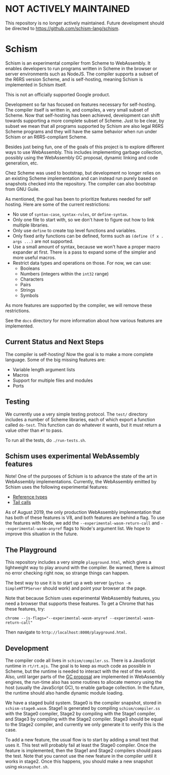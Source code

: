 # NOT ACTIVELY MAINTAINED

This repository is no longer actively maintained. Future development should be
directed to https://github.com/schism-lang/schism.

# Schism

Schism is an experimental compiler from Scheme to WebAssembly. It
enables developers to run programs written in Scheme in the browser or
server environments such as NodeJS. The compiler supports a subset of
the R6RS version Scheme, and is self-hosting, meaning Schism is
implemented in Schism itself.

This is not an officially supported Google product.

Development so far has focused on features necessary for
self-hosting. The compiler itself is written in, and compiles, a very
small subset of Scheme. Now that self-hosting has been achieved,
development can shift towards supporting a more complete subset of
Scheme. Just to be clear, by subset we mean that all programs
supported by Schism are also legal R6RS Scheme programs and they will
have the same behavior when run under Schism or an R6RS-compliant
Scheme.

Besides just being fun, one of the goals of this project is to explore different
ways to use WebAssembly. This includes implementing garbage collection, possibly
using the WebAssembly GC proposal, dynamic linking and code generation, etc.

Chez Scheme was used to bootstrap, but development no longer relies on
an existing Scheme implementation and can instead run purely based on
snapshots checked into the repository.  The compiler can also bootstrap
from GNU Guile.

As mentioned, the goal has been to prioritize features needed for self
hosting. Here are some of the current restrictions:

* No use of `syntax-case`, `syntax-rules`, or `define-syntax`.
* Only one file to start with, so we don't have to figure out how to link
  multiple libraries.
* Only use `define` to create top level functions and variables.
* Only fixed arity functions can be defined, forms such as `(define (f
  x . args ...)` are not supported.
* Use a small amount of syntax, because we won't have a proper macro expander at
  first. There is a pass to expand some of the simpler and more useful macros.
* Restrict data types and operations on those. For now, we can use:
  * Booleans
  * Numbers (integers within the `int32` range)
  * Characters
  * Pairs
  * Strings
  * Symbols

As more features are supported by the compiler, we will remove these
restrictions.

See the `docs` directory for more information about how various
features are implemented.

## Current Status and Next Steps

The compiler is self-hosting! Now the goal is to make a more complete
language. Some of the big missing features are:

* Variable length argument lists
* Macros
* Support for multiple files and modules
* Ports

## Testing

We currently use a very simple testing protocol. The `test/` directory includes
a number of Scheme libraries, each of which export a function called
`do-test`. This function can do whatever it wants, but it must return a value
other than `#f` to pass.

To run all the tests, do `./run-tests.sh`.

## Schism uses experimental WebAssembly features

Note!  One of the purposes of Schism is to advance the state of the art
in WebAssembly implementations.  Currently, the WebAssembly emitted by
Schism uses the following experimental features:

* [Reference types](https://github.com/WebAssembly/reference-types/blob/master/proposals/reference-types/Overview.md)
* [Tail calls](https://github.com/WebAssembly/tail-call/blob/master/proposals/tail-call/Overview.md)

As of August 2019, the only production WebAssembly implementation that
has both of these features is V8, and both features are behind a flag.
To use the features with Node, we add the
`--experimental-wasm-return-call` and `--experimental-wasm-anyref` flags
to Node's argument list.  We hope to improve this situation in the
future.

## The Playground

This repository includes a very simple `playground.html`, which gives a
lightweight way to play around with the compiler. Be warned, there is
almost no error checking right now, so strange things can happen.

The best way to use it is to start up a web server (`python -m
SimpleHTTPServer` should work) and point your browser at the page.

Note that because Schism uses experimental WebAssembly features, you
need a browser that supports these features.  To get a Chrome that has
these features, try:

```
chrome --js-flags="--experimental-wasm-anyref --experimental-wasm-return-call"
```

Then navigate to `http://localhost:8000/playground.html`.

## Development

The compiler code all lives in `schism/compiler.ss`. There is a
JavaScript runtime in `rt/rt.mjs`. The goal is to keep as much code as
possible in Scheme, but the runtime is needed to interact with the rest
of the world. Also, until larger parts of the [GC
proposal](https://github.com/WebAssembly/gc/blob/master/proposals/gc/Overview.md)
are implemented in WebAssembly engines, the run-time also has some
routines to allocate memory using the host (usually the JavaScript GC),
to enable garbage collection. In the future, the runtime should also
handle dynamic module loading.

We have a staged build system. Stage0 is the compiler snapshot, stored in
`schism-stage0.wasm`. Stage1 is generated by compiling `schism/compiler.ss` with
the Stage0 compiler, Stage2 by compiling with the Stage1 compiler, and Stage3 by
compiling with the Stage2 compiler. Stage3 should be equal to the Stage2
compiler, and currently we only generate it to verify this is the case.

To add a new feature, the usual flow is to start by adding a small test that
uses it. This test will probably fail at least the Stage0 compiler. Once the
feature is implemented, then the Stage1 and Stage2 compilers should pass the
test. Note that you cannot use the new feature in the compiler until it works in
stage2. Once this happens, you should make a new snapshot using `mksnapshot.sh`.

